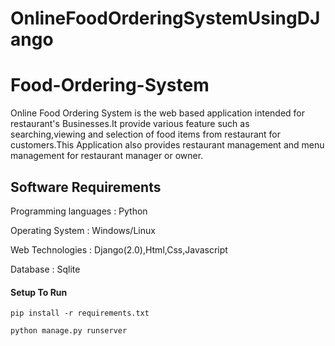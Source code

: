 # OnlineFoodOrderingSystemUsingDJango

# Food-Ordering-System
Online Food Ordering System is the web based application intended for restaurant's Businesses.It provide various feature such as searching,viewing and selection of food items from restaurant for customers.This Application also provides restaurant management and menu management for restaurant manager or owner. 

## Software Requirements
Programming languages : Python

Operating System      : Windows/Linux

Web Technologies      : Django(2.0),Html,Css,Javascript

Database              : Sqlite

#### Setup To Run
```
pip install -r requirements.txt
```
```
python manage.py runserver
```
